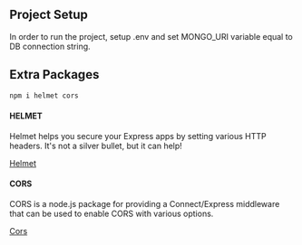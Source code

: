 ## Project Setup

In order to run the project, setup .env and set MONGO_URI variable equal to DB connection string.

## Extra Packages

```bash
npm i helmet cors
```

#### HELMET

Helmet helps you secure your Express apps by setting various HTTP headers. It's not a silver bullet, but it can help!

[Helmet](https://www.npmjs.com/package/helmet)

#### CORS

CORS is a node.js package for providing a Connect/Express middleware that can be used to enable CORS with various options.

[Cors](https://www.npmjs.com/package/cors)

